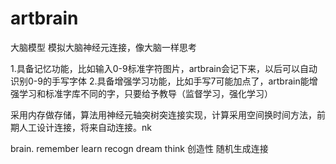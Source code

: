 # artbrain
大脑模型
模拟大脑神经元连接，像大脑一样思考

1.具备记忆功能，比如输入0-9标准字符图片，artbrain会记下来，以后可以自动识别0-9的手写字体
2.具备增强学习功能，比如手写7可能加点了，artbrain能增强学习和标准字库不同的字，只要给予教导（监督学习，强化学习）

采用内存做存储，算法用神经元轴突树突连接实现，计算采用空间换时间方法，前期人工设计连接，将来自动连接。nk


brain.
   remember
   learn
   recogn
   dream
   think
   创造性
   随机生成连接
   
